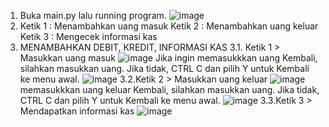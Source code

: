 1.	Buka main.py lalu running program. 
![image](https://github.com/abdanhafidz/simple-finance-system-final-project-sem1-discreate-math/assets/71253590/8f8437b3-3978-4cf7-95d4-ab8a99c45edc)
2.	Ketik 1 : Menambahkan uang masuk
Ketik 2 : Menambahkan uang keluar
Ketik 3 : Mengecek informasi kas
3.	MENAMBAHKAN DEBIT, KREDIT, INFORMASI KAS
3.1.	Ketik 1 > Masukkan uang masuk
  	![image](https://github.com/abdanhafidz/simple-finance-system-final-project-sem1-discreate-math/assets/71253590/3b4eb0a7-5ee8-4bae-a944-c0a412eb60ad)
Jika ingin memasukkkan uang Kembali, silahkan masukkan uang. Jika tidak, CTRL C dan pilih Y untuk Kembali ke menu awal.
![image](https://github.com/abdanhafidz/simple-finance-system-final-project-sem1-discreate-math/assets/71253590/7e3c252f-f35f-4b39-94bc-7303b5aa4c25)
3.2.Ketik 2 > Masukkan uang keluar
  	![image](https://github.com/abdanhafidz/simple-finance-system-final-project-sem1-discreate-math/assets/71253590/600c4c7a-0b77-4388-81ea-4760596d0d04)
memasukkkan uang keluar Kembali, silahkan masukkan uang. Jika tidak, CTRL C dan pilih Y  untuk Kembali ke menu awal.
![image](https://github.com/abdanhafidz/simple-finance-system-final-project-sem1-discreate-math/assets/71253590/675e000f-b4aa-47a1-a6ca-1c3cfec04cf0)
3.3.Ketik 3 > Mendapatkan informasi kas
  	![image](https://github.com/abdanhafidz/simple-finance-system-final-project-sem1-discreate-math/assets/71253590/0118908c-0239-422d-9086-4236a08b3596)

